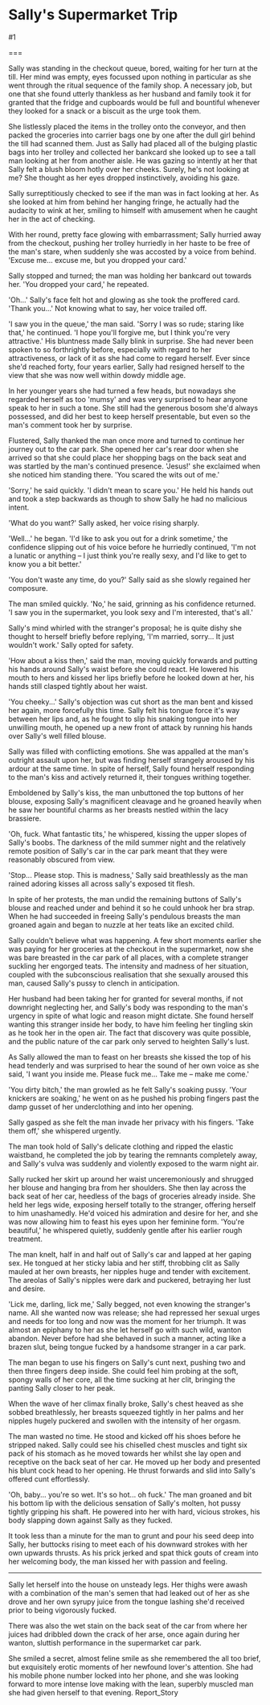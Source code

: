 Sally's Supermarket Trip
========================
#1 

 

 

===

Sally was standing in the checkout queue, bored, waiting for her turn at the till. Her mind was empty, eyes focussed upon nothing in particular as she went through the ritual sequence of the family shop. A necessary job, but one that she found utterly thankless as her husband and family took it for granted that the fridge and cupboards would be full and bountiful whenever they looked for a snack or a biscuit as the urge took them. 

 She listlessly placed the items in the trolley onto the conveyor, and then packed the groceries into carrier bags one by one after the dull girl behind the till had scanned them. Just as Sally had placed all of the bulging plastic bags into her trolley and collected her bankcard she looked up to see a tall man looking at her from another aisle. He was gazing so intently at her that Sally felt a blush bloom hotly over her cheeks. Surely, he's not looking at me? She thought as her eyes dropped instinctively, avoiding his gaze. 

 Sally surreptitiously checked to see if the man was in fact looking at her. As she looked at him from behind her hanging fringe, he actually had the audacity to wink at her, smiling to himself with amusement when he caught her in the act of checking. 

 With her round, pretty face glowing with embarrassment; Sally hurried away from the checkout, pushing her trolley hurriedly in her haste to be free of the man's stare, when suddenly she was accosted by a voice from behind. 'Excuse me... excuse me, but you dropped your card.' 

 Sally stopped and turned; the man was holding her bankcard out towards her. 'You dropped your card,' he repeated. 

 'Oh...' Sally's face felt hot and glowing as she took the proffered card. 'Thank you...' Not knowing what to say, her voice trailed off. 

 'I saw you in the queue,' the man said. 'Sorry I was so rude; staring like that,' he continued. 'I hope you'll forgive me, but I think you're very attractive.' His bluntness made Sally blink in surprise. She had never been spoken to so forthrightly before, especially with regard to her attractiveness, or lack of it as she had come to regard herself. Ever since she'd reached forty, four years earlier, Sally had resigned herself to the view that she was now well within dowdy middle age. 

 In her younger years she had turned a few heads, but nowadays she regarded herself as too 'mumsy' and was very surprised to hear anyone speak to her in such a tone. She still had the generous bosom she'd always possessed, and did her best to keep herself presentable, but even so the man's comment took her by surprise. 

 Flustered, Sally thanked the man once more and turned to continue her journey out to the car park. She opened her car's rear door when she arrived so that she could place her shopping bags on the back seat and was startled by the man's continued presence. 'Jesus!' she exclaimed when she noticed him standing there. 'You scared the wits out of me.' 

 'Sorry,' he said quickly. 'I didn't mean to scare you.' He held his hands out and took a step backwards as though to show Sally he had no malicious intent. 

 'What do you want?' Sally asked, her voice rising sharply. 

 'Well...' he began. 'I'd like to ask you out for a drink sometime,' the confidence slipping out of his voice before he hurriedly continued, 'I'm not a lunatic or anything – I just think you're really sexy, and I'd like to get to know you a bit better.' 

 'You don't waste any time, do you?' Sally said as she slowly regained her composure. 

 The man smiled quickly. 'No,' he said, grinning as his confidence returned. 'I saw you in the supermarket, you look sexy and I'm interested, that's all.' 

 Sally's mind whirled with the stranger's proposal; he is quite dishy she thought to herself briefly before replying, 'I'm married, sorry... It just wouldn't work.' Sally opted for safety. 

 'How about a kiss then,' said the man, moving quickly forwards and putting his hands around Sally's waist before she could react. He lowered his mouth to hers and kissed her lips briefly before he looked down at her, his hands still clasped tightly about her waist. 

 'You cheeky...' Sally's objection was cut short as the man bent and kissed her again, more forcefully this time. Sally felt his tongue force it's way between her lips and, as he fought to slip his snaking tongue into her unwilling mouth, he opened up a new front of attack by running his hands over Sally's well filled blouse. 

 Sally was filled with conflicting emotions. She was appalled at the man's outright assault upon her, but was finding herself strangely aroused by his ardour at the same time. In spite of herself, Sally found herself responding to the man's kiss and actively returned it, their tongues writhing together. 

 Emboldened by Sally's kiss, the man unbuttoned the top buttons of her blouse, exposing Sally's magnificent cleavage and he groaned heavily when he saw her bountiful charms as her breasts nestled within the lacy brassiere. 

 'Oh, fuck. What fantastic tits,' he whispered, kissing the upper slopes of Sally's boobs. The darkness of the mild summer night and the relatively remote position of Sally's car in the car park meant that they were reasonably obscured from view. 

 'Stop... Please stop. This is madness,' Sally said breathlessly as the man rained adoring kisses all across sally's exposed tit flesh. 

 In spite of her protests, the man undid the remaining buttons of Sally's blouse and reached under and behind it so he could unhook her bra strap. When he had succeeded in freeing Sally's pendulous breasts the man groaned again and began to nuzzle at her teats like an excited child. 

 Sally couldn't believe what was happening. A few short moments earlier she was paying for her groceries at the checkout in the supermarket, now she was bare breasted in the car park of all places, with a complete stranger suckling her engorged teats. The intensity and madness of her situation, coupled with the subconscious realisation that she sexually aroused this man, caused Sally's pussy to clench in anticipation. 

 Her husband had been taking her for granted for several months, if not downright neglecting her, and Sally's body was responding to the man's urgency in spite of what logic and reason might dictate. She found herself wanting this stranger inside her body, to have him feeling her tingling skin as he took her in the open air. The fact that discovery was quite possible, and the public nature of the car park only served to heighten Sally's lust. 

 As Sally allowed the man to feast on her breasts she kissed the top of his head tenderly and was surprised to hear the sound of her own voice as she said, 'I want you inside me. Please fuck me... Take me – make me come.' 

 'You dirty bitch,' the man growled as he felt Sally's soaking pussy. 'Your knickers are soaking,' he went on as he pushed his probing fingers past the damp gusset of her underclothing and into her opening. 

 Sally gasped as she felt the man invade her privacy with his fingers. 'Take them off,' she whispered urgently. 

 The man took hold of Sally's delicate clothing and ripped the elastic waistband, he completed the job by tearing the remnants completely away, and Sally's vulva was suddenly and violently exposed to the warm night air. 

 Sally rucked her skirt up around her waist unceremoniously and shrugged her blouse and hanging bra from her shoulders. She then lay across the back seat of her car, heedless of the bags of groceries already inside. She held her legs wide, exposing herself totally to the stranger, offering herself to him unashamedly. He'd voiced his admiration and desire for her, and she was now allowing him to feast his eyes upon her feminine form. 'You're beautiful,' he whispered quietly, suddenly gentle after his earlier rough treatment. 

 The man knelt, half in and half out of Sally's car and lapped at her gaping sex. He tongued at her sticky labia and her stiff, throbbing clit as Sally mauled at her own breasts, her nipples huge and tender with excitement. The areolas of Sally's nipples were dark and puckered, betraying her lust and desire. 

 'Lick me, darling, lick me,' Sally begged, not even knowing the stranger's name. All she wanted now was release; she had repressed her sexual urges and needs for too long and now was the moment for her triumph. It was almost an epiphany to her as she let herself go with such wild, wanton abandon. Never before had she behaved in such a manner, acting like a brazen slut, being tongue fucked by a handsome stranger in a car park. 

 The man began to use his fingers on Sally's cunt next, pushing two and then three fingers deep inside. She could feel him probing at the soft, spongy walls of her core, all the time sucking at her clit, bringing the panting Sally closer to her peak. 

 When the wave of her climax finally broke, Sally's chest heaved as she sobbed breathlessly, her breasts squeezed tightly in her palms and her nipples hugely puckered and swollen with the intensity of her orgasm. 

 The man wasted no time. He stood and kicked off his shoes before he stripped naked. Sally could see his chiselled chest muscles and tight six pack of his stomach as he moved towards her whilst she lay open and receptive on the back seat of her car. He moved up her body and presented his blunt cock head to her opening. He thrust forwards and slid into Sally's offered cunt effortlessly. 

 'Oh, baby... you're so wet. It's so hot... oh fuck.' The man groaned and bit his bottom lip with the delicious sensation of Sally's molten, hot pussy tightly gripping his shaft. He powered into her with hard, vicious strokes, his body slapping down against Sally as they fucked. 

 It took less than a minute for the man to grunt and pour his seed deep into Sally, her buttocks rising to meet each of his downward strokes with her own upwards thrusts. As his prick jerked and spat thick gouts of cream into her welcoming body, the man kissed her with passion and feeling. 

 *** 

 Sally let herself into the house on unsteady legs. Her thighs were awash with a combination of the man's semen that had leaked out of her as she drove and her own syrupy juice from the tongue lashing she'd received prior to being vigorously fucked. 

 There was also the wet stain on the back seat of the car from where her juices had dribbled down the crack of her arse, once again during her wanton, sluttish performance in the supermarket car park. 

 She smiled a secret, almost feline smile as she remembered the all too brief, but exquisitely erotic moments of her newfound lover's attention. She had his mobile phone number locked into her phone, and she was looking forward to more intense love making with the lean, superbly muscled man she had given herself to that evening. Report_Story 
